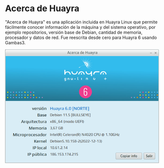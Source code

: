 # Acerca de Huayra

"Acerca de Huayra" es una aplicación incluida en Huayra Linux que permite fácilmente conocer información de la máquina y del sistema operativo, por ejemplo  repositorios, versión base de Debian, cantidad de memoria, procesador y datos de red. 
Fue reescrita desde cero para Huayra 6 usando Gambas3.


![](media/screenshot.png)



